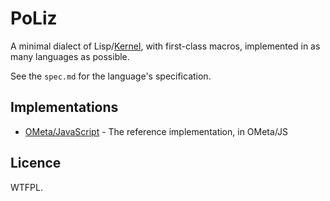 PoLiz
=====

A minimal dialect of Lisp/[Kernel][], with first-class macros, implemented in
as many languages as possible.

[Kernel]: http://web.cs.wpi.edu/~jshutt/kernel.html

See the `spec.md` for the language's specification.


## Implementations

- [OMeta/JavaScript][] - The reference implementation, in OMeta/JS

[OMeta/JavaScript]: https://github.com/killdream/poliz/tree/master/implementations/ometa-js


## Licence

WTFPL.
